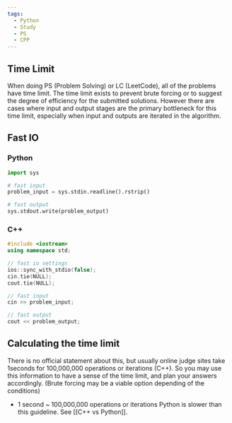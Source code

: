 ```yaml
---
tags:
  - Python
  - Study
  - PS
  - CPP
---
```

## Time Limit
When doing PS (Problem Solving) or LC (LeetCode), all of the problems have time limit. The time limit exists to prevent brute forcing or to suggest the degree of efficiency for the submitted solutions. However there are cases where input and output stages are the primary bottleneck for this time limit, especially when input and outputs are iterated in the algorithm.

## Fast IO
### Python
```python
import sys

# fast input
problem_input = sys.stdin.readline().rstrip()

# fast output
sys.stdout.write(problem_output)
```

### C++
```cpp
#include <iostream>
using namespace std;

// fast io settings
ios::sync_with_stdio(false);
cin.tie(NULL);
cout.tie(NULL);

// fast input
cin >> problem_input;

// fast output
cout << problem_output;
```

## Calculating the time limit
There is no official statement about this, but usually online judge sites take 1seconds for 100,000,000 operations or iterations (C++). So you may use this information to have a sense of the time limit, and plan your answers accordingly. (Brute forcing may be a viable option depending of the conditions)
- 1 second ~ 100,000,000 operations or iterations
Python is slower than this guideline. See [[C++ vs Python]].